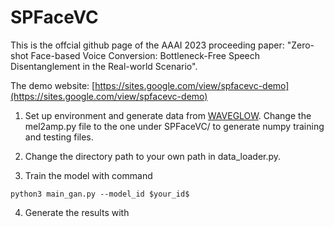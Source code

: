 # SPFaceVC

This is the offcial github page of the AAAI 2023 proceeding paper: "Zero-shot Face-based Voice Conversion: Bottleneck-Free Speech Disentanglement in the Real-world Scenario".

The demo website: [https://sites.google.com/view/spfacevc-demo](https://sites.google.com/view/spfacevc-demo)

1. Set up environment and generate data from [WAVEGLOW](https://github.com/NVIDIA/waveglow).
   Change the mel2amp.py file to the one under SPFaceVC/ to generate numpy training and testing files.
   
2. Change the directory path to your own path in data_loader.py.
3. Train the model with command
```
python3 main_gan.py --model_id $your_id$
```
4. Generate the results with 
